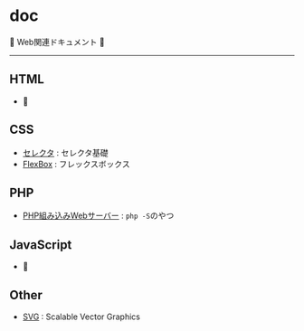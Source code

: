 # doc

:dog: Web関連ドキュメント :dog:

---

## HTML

- :dog:

## CSS

- [セレクタ](selector) : セレクタ基礎
- [FlexBox](flexbox.md) : フレックスボックス

## PHP

- [PHP組み込みWebサーバー](php_server.md) : `php -S`のやつ

## JavaScript

- :dog:

## Other

- [SVG](SVG.md) : Scalable Vector Graphics

